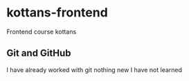 # kottans-frontend
Frontend course kottans

## Git and GitHub
I have already worked with git nothing new I have not learned
